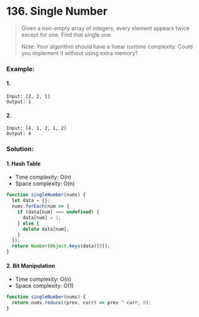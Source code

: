 # 136. Single Number

> Given a non-empty array of integers, every element appears twice except for one. Find that single one.
>
> Note: Your algorithm should have a linear runtime complexity. Could you implement it without using extra memory?

### Example:

#### 1.

```
Input: [2, 2, 1]
Output: 1
```

#### 2.

```
Input: [4, 1, 2, 1, 2]
Output: 4
```

### Solution:

#### 1. Hash Table

- Time complexity: O(n)
- Space complexity: O(n)

```javascript
function singleNumber(nums) {
  let data = {};
  nums.forEach(num => {
    if (data[num] === undefined) {
      data[num] = 1;
    } else {
      delete data[num];
    }
  });
  return Number(Object.keys(data)[0]);
}
```

#### 2. Bit Manipulation

- Time complexity: O(n)
- Space complexity: O(1)

```javascript
function singleNumber(nums) {
  return nums.reduce((prev, curr) => prev ^ curr, 0);
}
```
